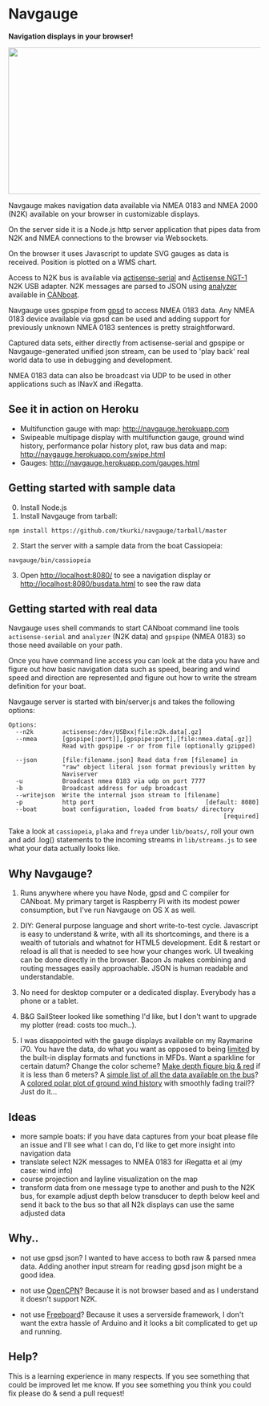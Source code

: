 # Navgauge

**Navigation displays in your browser!**

<img src="https://raw.github.com/wiki/tkurki/navgauge/img/navgauge.png" width="544" height="292"/>

Navgauge makes navigation data available via NMEA 0183 and NMEA 2000 (N2K) available on your browser in customizable displays.

On the server side it is a Node.js http server application that pipes data from N2K and NMEA connections to the browser
 via Websockets.

On the browser it uses Javascript to update SVG gauges as data is received. Position is plotted on a WMS chart.

Access to N2K bus is available via [actisense-serial](https://github.com/canboat/canboat/wiki/actisense-serial) and [Actisense NGT-1](http://www.actisense.com/products/nmea-2000/ngt1.html) N2K USB adapter. N2K messages are parsed to JSON using [analyzer](https://github.com/canboat/canboat/wiki/analyzer) available in [CANboat](https://github.com/canboat/canboat/).

Navgauge uses gpspipe from [gpsd](http://catb.org/gpsd/) to access NMEA 0183 data. Any NMEA 0183 device available via gpsd can be used and adding support for previously unknown NMEA 0183 sentences is pretty straightforward.

Captured data sets, either directly from actisense-serial and gpspipe or Navgauge-generated unified json stream, can be
used to 'play back' real world data to use in debugging and development.

NMEA 0183 data can also be broadcast via UDP to be used in other applications such as INavX and iRegatta.

## See it in action on Heroku

- Multifunction gauge with map: http://navgauge.herokuapp.com
- Swipeable multipage display with multifunction gauge, ground wind history, performance polar history plot, raw bus data and map: http://navgauge.herokuapp.com/swipe.html
- Gauges: http://navgauge.herokuapp.com/gauges.html

## Getting started with sample data
0. Install Node.js
1. Install Navgauge from tarball:
```
npm install https://github.com/tkurki/navgauge/tarball/master
```

2. Start the server with a sample data from the boat Cassiopeia: 
```
navgauge/bin/cassiopeia
```

3. Open [http://localhost:8080/](http://localhost:8080/) to see a navigation display or
[http://localhost:8080/busdata.html](http://localhost:8080/busdata.html) to see the raw data

## Getting started with real data

Navgauge uses shell commands to start CANboat command line tools `actisense-serial` and `analyzer` (N2K data) and
`gpspipe` (NMEA 0183) so those need available on your path.

Once you have command line access you can look at the
data you have and figure out how basic navigation data such as speed, bearing and wind speed and direction are
represented and figure out how to write the stream definition for your boat.

Navgauge server is started with
bin/server.js and takes the following options:

 ```
 Options:
   --n2k        actisense:/dev/USBxx|file:n2k.data[.gz]
   --nmea       [gpspipe[:port]],[gpspipe:port],[file:nmea.data[.gz]]
                Read with gpspipe -r or from file (optionally gzipped)

   --json       [file:filename.json] Read data from [filename] in
                "raw" object literal json format previously written by
                Naviserver
   -u           Broadcast nmea 0183 via udp on port 7777
   -b           Broadcast address for udp broadcast
   --writejson  Write the internal json stream to [filename]
   -p           http port                               [default: 8080]
   --boat       boat configuration, loaded from boats/ directory
                                                             [required]
 ```


 Take a look at `cassiopeia`, `plaka` and `freya` under `lib/boats/`, roll your own and add .log() statements to the
 incoming  streams in `lib/streams.js` to see what your data actually looks like.


## Why Navgauge?

1.  Runs anywhere where you have Node, gpsd and C compiler for CANboat. My primary target is Raspberry Pi with its modest power consumption, but I've run Navgauge on OS X as well.

2. DIY: General purpose language and short write-to-test cycle. Javascript is easy to understand & write, with all its shortcomings, and there is a wealth of tutorials and whatnot for HTML5 development. Edit & restart or reload is all that is needed to see how your changes work. UI tweaking can be done directly in the browser. Bacon Js makes combining and routing messages easily approachable. JSON is human readable and understandable.

3. No need for desktop computer or a dedicated display. Everybody has a phone or a tablet.

4. B&G SailSteer looked like something I'd like, but I don't want to upgrade my plotter (read: costs too much..).

5. I was disappointed with the gauge displays available on my Raymarine i70. You have the data, do what you want as opposed to being [limited](http://n2kpi.blogspot.fi/2013/08/the-starting-point.html) by the built-in display formats and functions in MFDs. Want a sparkline for certain datum? Change the color scheme? [Make depth figure big & red](https://github.com/tkurki/navgauge/commit/d9c3be806f2b1ace49164ab8153052d313f43043) if it is less than 6 meters? A [simple list of
 all the data available on the bus](https://github.com/tkurki/navgauge/blob/master/webapp/busdata.html)? A
 [colored polar plot of ground wind history](https://github.com/tkurki/navgauge/commit/a15d6b46c81c496b871c2f9199ee5faa3323d0bb) with smoothly fading trail?? Just do it...

## Ideas

- more sample boats: if you have data captures from your boat please file an issue and I'll see what I can do,
I'd like to get more insight into navigation data
- translate select N2K messages to NMEA 0183 for iRegatta et al (my case: wind info)
- course projection and layline visualization on the map
- transform data from one message type to another and push to the N2K bus, for example adjust depth below transducer to depth below keel and send it back to the bus so that all N2k displays can use the same adjusted data


## Why..

- not use gpsd json? I wanted to have access to both raw & parsed nmea data. Adding another input stream for reading
gpsd json might be a good idea.

- not use [OpenCPN](http://opencpn.org/ocpn/)? Because it is not browser based and as I understand it doesn't support N2K.

- not use [Freeboard](http://www.42.co.nz/freeboard/)? Because it uses a serverside framework,
I don't want the extra hassle of Arduino and it looks a bit complicated to get up and running.

## Help?

This is a learning experience in many respects. If you see something that could be improved let me know. If you see
something you think you could fix please do & send a pull request!
